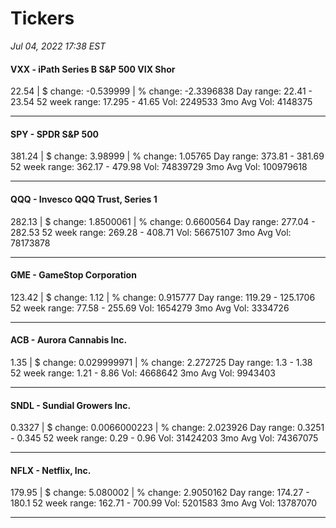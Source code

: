 # Tickers
*Jul 04, 2022 17:38 EST*

#### VXX - iPath Series B S&P 500 VIX Shor
22.54 | $ change: -0.539999 | % change: -2.3396838
Day range: 22.41 - 23.54 52 week range: 17.295 - 41.65
Vol: 2249533 3mo Avg Vol: 4148375

---

#### SPY - SPDR S&P 500
381.24 | $ change: 3.98999 | % change: 1.05765
Day range: 373.81 - 381.69 52 week range: 362.17 - 479.98
Vol: 74839729 3mo Avg Vol: 100979618

---

#### QQQ - Invesco QQQ Trust, Series 1
282.13 | $ change: 1.8500061 | % change: 0.6600564
Day range: 277.04 - 282.53 52 week range: 269.28 - 408.71
Vol: 56675107 3mo Avg Vol: 78173878

---

#### GME - GameStop Corporation
123.42 | $ change: 1.12 | % change: 0.915777
Day range: 119.29 - 125.1706 52 week range: 77.58 - 255.69
Vol: 1654279 3mo Avg Vol: 3334726

---

#### ACB - Aurora Cannabis Inc.
1.35 | $ change: 0.029999971 | % change: 2.272725
Day range: 1.3 - 1.38 52 week range: 1.21 - 8.86
Vol: 4668642 3mo Avg Vol: 9943403

---

#### SNDL - Sundial Growers Inc.
0.3327 | $ change: 0.0066000223 | % change: 2.023926
Day range: 0.3251 - 0.345 52 week range: 0.29 - 0.96
Vol: 31424203 3mo Avg Vol: 74367075

---

#### NFLX - Netflix, Inc.
179.95 | $ change: 5.080002 | % change: 2.9050162
Day range: 174.27 - 180.1 52 week range: 162.71 - 700.99
Vol: 5201583 3mo Avg Vol: 13787070

---

